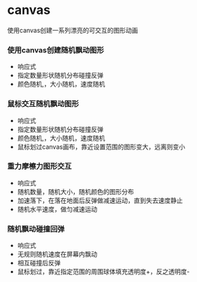 # canvas
使用canvas创建一系列漂亮的可交互的图形动画

### 使用canvas创建随机飘动图形

* 响应式
* 指定数量形状随机分布碰撞反弹
* 颜色随机,，大小随机，速度随机

### 鼠标交互随机飘动图形

* 响应式
* 指定数量形状随机分布碰撞反弹
* 颜色随机,，大小随机，速度随机
* 鼠标划过canvas画布，靠近设置范围的图形变大，远离则变小

### 重力摩檫力图形交互

* 响应式
* 随机数量，随机大小，随机颜色的图形分布
* 加速落下，在落在地面后反弹做减速运动，直到失去速度静止
* 随机水平速度，做匀减速运动

### 随机飘动碰撞回弹

* 响应式
* 无规则随机速度在屏幕内飘动
* 相互碰撞后反弹
* 鼠标划过，靠近指定范围的周围球体填充透明度+，反之透明度-
